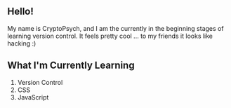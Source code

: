 ## Hello!

My name is CryptoPsych, and I am the currently in the
beginning stages of learning version control. It feels 
pretty cool ... to my friends it looks like hacking :)

## What I'm Currently Learning

1. Version Control
2. CSS
3. JavaScript

